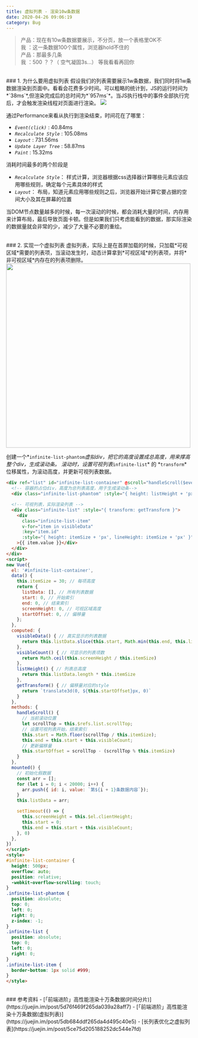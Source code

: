 ```yaml
---
title: 虚拟列表 - 渲染10w条数据
date: 2020-04-26 09:06:19
category: Bug
---
```

> 产品：现在有10w条数据要展示，不分页，放一个表格里OK不 <br/>我  ：这一条数据100个属性，浏览器hold不住的 <br/>产品：那最多几条 <br/>我  ：500 ？？（ 空气凝固3s...） 等我看看再回你



<br/>
### 1. 为什么要用虚拟列表
假设我们的列表需要展示1w条数据，我们同时将1w条数据渲染到页面中。看看会花费多少时间。可以粗略的统计到，JS的运行时间为*`38ms`*,但渲染完成后的总时间为*`957ms`*。当JS执行栈中的事件全部执行完后，才会触发渲染线程对页面进行渲染。

<img src="2.png">

通过Performance来看从执行到渲染结束，时间花在了哪里：
- *`Event(click)`* : 40.84ms
- *`Recalculate Style`* : 105.08ms
- *`Layout`* : 731.56ms
- *`Update Layer Tree`* : 58.87ms
- *`Paint`* : 15.32ms

消耗时间最多的两个阶段是
- *`Recalculate Style`*： 样式计算，浏览器根据css选择器计算哪些元素应该应用哪些规则，确定每个元素具体的样式
- *`Layout`*： 布局，知道元素应用哪些规则之后，浏览器开始计算它要占据的空间大小及其在屏幕的位置

当DOM节点数量越多的时候，每一次滚动的时候，都会消耗大量的时间，内存用来计算布局，最后导致页面卡顿。但是如果我们只考虑能看到的数据，那实际渲染的数据量就会非常的少，减少了大量不必要的重绘。



<br/>
### 2. 实现一个虚拟列表
虚拟列表，实际上是在首屏加载的时候，只加载*可视区域*需要的列表项，当滚动发生时，动态计算拿到*可视区域*的列表项，并将*非可视区域*内存在的列表项删除。

<img src="3.png" style="width:500px" />

创建一个*`infinite-list-phantom`*虚拟div，把它的高度设置成总高度，用来撑高整个div，生成滚动条。
滚动时，设置可视列表*`infinite-list`* 的 *`transform`*位移属性，为滚动高度，并更新可视列表数据。

```html
<div ref="list" id="infinite-list-container" @scroll="handleScroll($event)">
  <!-- 容器的占位div，高度为总列表高度，用于生成滚动条-->
  <div class="infinite-list-phantom" :style="{ height: listHeight + 'px' }"></div>

  <!-- 可视列表，实际渲染列表 -->
  <div class="infinite-list" :style="{ transform: getTransform }">
    <div 
      class="infinite-list-item"
      v-for="item in visibleData"
      :key="item.id"
      :style="{ height: itemSize + 'px', lineHeight: itemSize + 'px' }"
    >{{ item.value }}</div>
  </div>
</div>
<script>
new Vue({
  el: '#infinite-list-container',
  data() {
    this.itemSize = 30; // 每项高度
    return {
      listData: [], // 所有列表数据
      start: 0, // 开始索引
      end: 0, // 结束索引
      screenHeight: 0, // 可视区域高度
      startOffset: 0, // 偏移量
    };
  },
  computed: {
    visibleData() { // 真实显示的列表数据
      return this.listData.slice(this.start, Math.min(this.end, this.listData.length))
    },
    visibleCount() { // 可显示的列表项数
      return Math.ceil(this.screenHeight / this.itemSize)
    },
    listHeight() { // 列表总高度
      return this.listData.length * this.itemSize
    },
    getTransform() { // 偏移量对应的style
      return `translate3d(0, ${this.startOffset}px, 0)`
    }
  },
  methods: {
    handleScroll() {
      // 当前滚动位置
      let scrollTop = this.$refs.list.scrollTop;
      // 设置可视列表开始，结束索引
      this.start = Math.floor(scrollTop / this.itemSize);
      this.end = this.start + this.visibleCount;
      // 更新偏移量
      this.startOffset = scrollTop - (scrollTop % this.itemSize)
    }
  },
  mounted() {
    // 初始化假数据
    const arr = [];
    for (let i = 0; i < 20000; i++) {
      arr.push({ id: i, value: `第${i + 1}条数据内容`});
    }
    this.listData = arr;

    setTimeout(() => {
      this.screenHeight = this.$el.clientHeight;
      this.start = 0;
      this.end = this.start + this.visibleCount;
    }, 0)
  },
})
</script>
<style>
#infinite-list-container {
  height: 500px;
  overflow: auto;
  position: relative;
  -webkit-overflow-scrolling: touch;
}
.infinite-list-phantom {
  position: absolute;
  top: 0;
  left: 0;
  right: 0;
  z-index: -1;
}
.infinite-list {
  position: absolute;
  top: 0;
  left: 0;
  right: 0;
}
.infinite-list-item {
  border-bottom: 1px solid #999;
}
</style>
```


<br/>
### 参考资料
- [「前端进阶」高性能渲染十万条数据(时间分片)](https://juejin.im/post/5d76f469f265da039a28aff7)
- [「前端进阶」高性能渲染十万条数据(虚拟列表)](https://juejin.im/post/5db684ddf265da4d495c40e5)
- [长列表优化之虚拟列表](https://juejin.im/post/5ce75d205188252dc544e7fd)